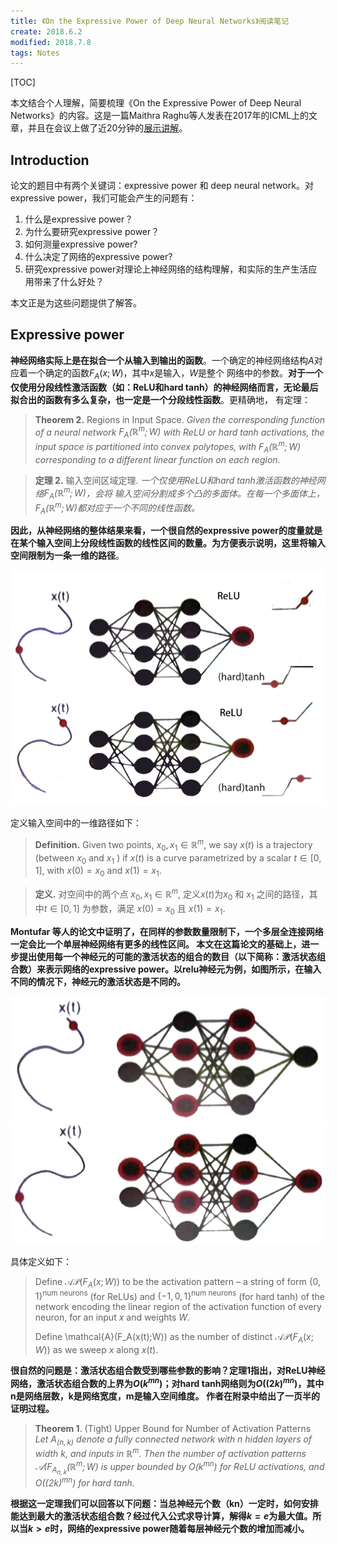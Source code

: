 ```yaml
---
title: 《On the Expressive Power of Deep Neural Networks》阅读笔记
create: 2018.6.2
modified: 2018.7.8
tags: Notes
---
```

[TOC]

本文结合个人理解，简要梳理《On the Expressive Power of Deep Neural Networks》的内容。这是一篇Maithra Raghu等人发表在2017年的ICML上的文章，并且在会议上做了近20分钟的[展示讲解](https://vimeo.com/237276052)。

## Introduction

论文的题目中有两个关键词：expressive power 和 deep neural network。对expressive power，我们可能会产生的问题有：

 1. 什么是expressive power？
 3. 为什么要研究expressive power？
 2. 如何测量expressive power?
 4. 什么决定了网络的expressive power?
 5. 研究expressive power对理论上神经网络的结构理解，和实际的生产生活应用带来了什么好处？

 本文正是为这些问题提供了解答。

## Expressive power

**神经网络实际上是在拟合一个从输入到输出的函数**。一个确定的神经网络结构$A$对应着一个确定的函数$F_A(x;W)$，其中$x$是输入，$W$是整个
网络中的参数。**对于一个仅使用分段线性激活函数（如：ReLU和hard tanh）的神经网络而言，无论最后拟合出的函数有多么复杂，也一定是一个分段线性函数**。更精确地，
有定理：
> **Theorem 2.** Regions in Input Space. *Given the corresponding function
of a neural network $F_A(\mathbb{R}^m;W)$ with ReLU or hard tanh activations,
 the input space is partitioned into convex polytopes,
 with $F_A(\mathbb{R}^m;W)$ corresponding to a different linear function on each region.*

> **定理 2.** 输入空间区域定理. *一个仅使用ReLU和hard tanh激活函数的神经网络$F_A(\mathbb{R}^m;W)$，会将
输入空间分割成多个凸的多面体。在每一个多面体上，$F_A(\mathbb{R}^m;W)$都对应于一个不同的线性函数。*

**因此，从神经网络的整体结果来看，一个很自然的expressive power的度量就是在某个输入空间上分段线性函数的线性区间的数量。为方便表示说明，这里将输入空间限制为一条一维的路径**。

![](./f1.png) ![](./f2.png)

定义输入空间中的一维路径如下：

> **Definition.** Given two points, $x_0, x_1 \in \mathbb{R}^m$, we say $x(t)$ is a trajectory (between $x_0$ and $x_1$
) if $x(t)$ is a curve parametrized by a scalar $t \in [0, 1]$, with $x(0) = x_0$ and $x(1) = x_1$.

> **定义.** 对空间中的两个点 $x_0, x_1 \in \mathbb{R}^m$, 定义$x(t)$为$x_0$ 和 $x_1$ 之间的路径，其中$t \in [0,1]$ 为参数，满足
$x(0) = x_0$ 且 $x(1) = x_1$.

**Montufar 等人的论文中证明了，在同样的参数数量限制下，一个多层全连接网络一定会比一个单层神经网络有更多的线性区间。 本文在这篇论文的基础上，进一步提出使用每一个神经元的可能的激活状态的组合的数目（以下简称：激活状态组合数）来表示网络的expressive power。以relu神经元为例，如图所示，在输入不同的情况下，神经元的激活状态是不同的。** 

![](./f3.png) ![](./f4.png)

具体定义如下：
> Define $\mathcal{AP}(F_A(x;W))$ to be the activation pattern – a string of form $\{0, 1\}^\text{num neurons}$ (for ReLUs) and $\{-1, 0, 1\}^\text{num neurons}$ (for hard tanh) of the network encoding the linear region of the activation function of every neuron, for an input $x$ and weights $W$. 
> 
> Define \mathcal{A}(F_A(x(t);W)) as the number of distinct $\mathcal{AP}(F_A(x;W))$ as we sweep $x$ along $x(t)$.

**很自然的问题是：激活状态组合数受到哪些参数的影响？定理1指出，对ReLU神经网络，激活状态组合数的上界为$O(k^{mn})$；对hard tanh网络则为$O((2k)^{mn})$，其中n是网络层数，k是网络宽度，m是输入空间维度。 作者在附录中给出了一页半的证明过程。**

> **Theorem 1**. (Tight) Upper Bound for Number of Activation Patterns *Let $A_{(n,k)}$ denote a fully connected network with $n$ hidden layers of width $k$, and inputs in $\mathbb{R}^m$. Then the number of activation patterns $\mathcal{A}(F_{A_{n,k}}(\mathbb{R}^m;W)$ is upper bounded by $O(k^{mn})$ for ReLU activations, and $O((2k)^{mn})$ for hard tanh.*

**根据这一定理我们可以回答以下问题：当总神经元个数（kn）一定时，如何安排能达到最大的激活状态组合数？经过代入公式求导计算，解得$k=e$为最大值。所以当$k>e$时，网络的expressive power随着每层神经元个数的增加而减小。**